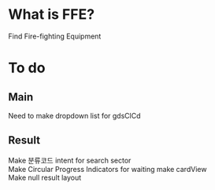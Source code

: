 # What is FFE?
Find Fire-fighting Equipment

# To do
## Main
Need to make dropdown list for gdsClCd  

## Result
Make 분류코드 intent for search sector  
Make Circular Progress Indicators for waiting make cardView  
Make null result layout